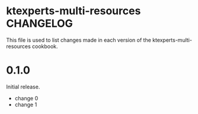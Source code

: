 # ktexperts-multi-resources CHANGELOG

This file is used to list changes made in each version of the ktexperts-multi-resources cookbook.

# 0.1.0

Initial release.

- change 0
- change 1

